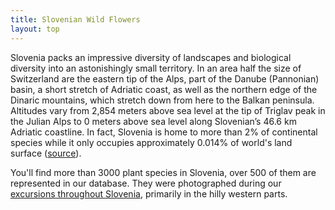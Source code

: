 ```yaml
---
title: Slovenian Wild Flowers
layout: top
---
```

Slovenia packs an impressive diversity of landscapes and biological diversity into an astonishingly small territory. In an area half the size of Switzerland are the eastern tip of the Alps, part of the Danube (Pannonian) basin, a short stretch of Adriatic coast, as well as the northern edge of the Dinaric mountains, which stretch down from here to the Balkan peninsula. Altitudes vary from 2,854 meters above sea level at the tip of Triglav peak in the Julian Alps to 0 meters above sea level along Slovenian’s 46.6 km Adriatic coastline. In fact, Slovenia is home to more than 2% of continental species while it only occupies approximately 0.014% of world's land surface ([source](http://www.zrc-sazu.si/zgds/glasgow/12.pdf)).

You'll find more than 3000 plant species in Slovenia, over 500 of them are represented in our database. They were photographed during our [excursions throughout Slovenia](http://www.zaplana.net/Izleti/index_en.asp), primarily in the hilly western parts.
